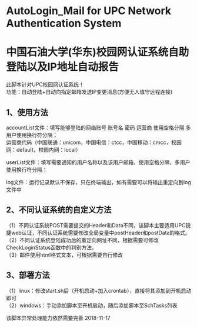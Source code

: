 # AutoLogin_Mail for UPC Network Authentication System
# 中国石油大学(华东)校园网认证系统自助登陆以及IP地址自动报告
此脚本针对UPC校园网认证系统！   
功能：自动登陆+自动向指定邮箱发送IP变更消息(方便无人值守远程连接) 
## 1、使用方法   
accountList文件：填写能够登陆的网络账号 账号名 密码 运营商 使用空格分隔 多用户使用换行符分隔；     
        运营商代码（中国联通：unicom，中国电信：ctcc，中国移动：cmcc，校园网：default，校园内网：local）  
        
userList文件：填写需要通知的用户名称以及该用户邮箱，使用空格分隔，多用户使用换行符分隔；    

log文件：运行记录默认不保存，只在终端输出，如有需要可以将输出重定向到log文件中

## 2、不同认证系统的自定义方法
（1）不同认证系统POST需要提交的Header和Data不同，该脚本主要适用UPC锐捷web认证，不同认证系统需要修改全局变量中postHeader和postData的格式。  
（2）不同认证系统登陆成功后的重定向网址不同，根据需要可修改CheckLoginStatus函数中的判别方法。  
（3）邮件使用html格式文本，可根据需要自行修改   
## 3、部署方法
（1）linux：修改start.sh后（开机启动+加入crontab），直接将其添加到开机启动即可    
（2）windows：手动添加脚本至开机启动，随后添加脚本至SchTasks列表   


该脚本异常处理能力依然需要完善
                                                                        2018-11-17
